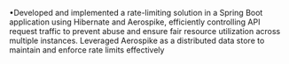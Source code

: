 •Developed and implemented a rate-limiting solution in a Spring Boot application using Hibernate and Aerospike, efficiently controlling API request traffic to prevent abuse and ensure fair resource utilization across multiple instances. Leveraged Aerospike as a distributed data store to maintain and enforce rate limits effectively
